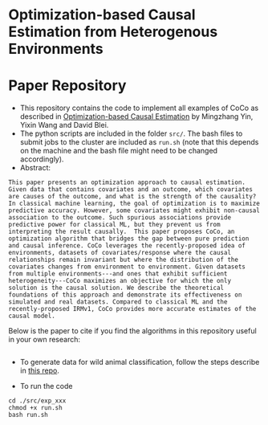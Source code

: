 # Optimization-based Causal Estimation from Heterogenous Environments

# Paper Repository
* This repository contains the code to implement all examples of CoCo as described in [Optimization-based Causal Estimation]() by Mingzhang Yin, Yixin Wang and David Blei.
* The python scripts are included in the folder `src/`. The bash files to submit jobs to the cluster are included as `run.sh` (note that this depends on the machine and the bash file might need to be changed accordingly).
* Abstract:
```
This paper presents an optimization approach to causal estimation. Given data that contains covariates and an outcome, which covariates are causes of the outcome, and what is the strength of the causality? In classical machine learning, the goal of optimization is to maximize predictive accuracy. However, some covariates might exhibit non-causal association to the outcome. Such spurious associations provide predictive power for classical ML, but they prevent us from interpreting the result causally.  This paper proposes CoCo, an optimization algorithm that bridges the gap between pure prediction and causal inference. CoCo leverages the recently-proposed idea of environments, datasets of covariates/response where the causal relationships remain invariant but where the distribution of the covariates changes from environment to environment. Given datasets from multiple environments---and ones that exhibit sufficient heterogeneity---CoCo maximizes an objective for which the only solution is the causal solution. We describe the theoretical foundations of this approach and demonstrate its effectiveness on simulated and real datasets. Compared to classical ML and the recently-proposed IRMv1, CoCo provides more accurate estimates of the causal model.
```

Below is the paper to cite if you find the algorithms in this repository useful in your own research:
```
```

* To generate data for wild animal classification, follow the steps describe in [this repo](https://github.com/fastforwardlabs/causality-for-ml). 

* To run the code
```
cd ./src/exp_xxx
chmod +x run.sh
bash run.sh
```
